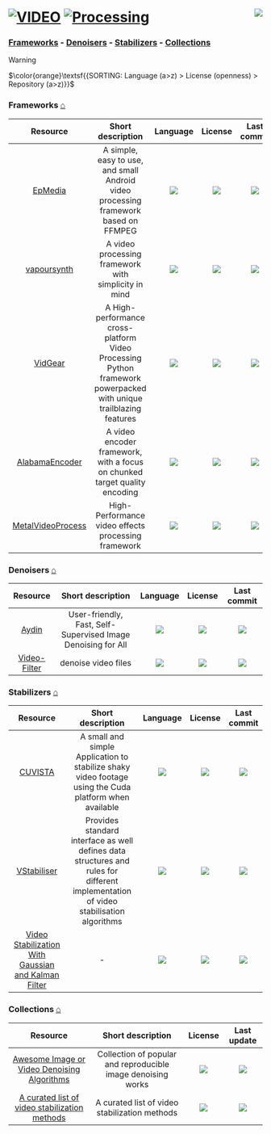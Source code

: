 # [![VIDEO](https://flat.badgen.net/badge/HyMPS/VIDEO/green?scale=1.8)](https://github.com/FORARTfe/HyMPS#-1 "VIDEO section") [![Processing](https://flat.badgen.net/badge/HyMPS/Processing/blue?scale=1.8&label=)](https://github.com/FORARTfe/HyMPS/blob/main/Video/Processing.md#-- "Processing page") <a href="https://visitorbadge.io/status?path=https%3A%2F%2Fgithub.com%2FFORARTfe%2FHyMPS%2Fblob%2Fmain%2FVideo%2FProcessing.md"><img align="right" src="https://api.visitorbadge.io/api/combined?path=https%3A%2F%2Fgithub.com%2FFORARTfe%2FHyMPS%2Fblob%2Fmain%2FVideo%2FProcessing.md&label=D%20%2F%20T&labelColor=%23323232&countColor=%23c2ff00&style=flat-square&labelStyle=none" /></a>

### [Frameworks](#frameworks-) - [Denoisers](#denoisers-) - [Stabilizers](#stabilizers-) - [Collections](#collections-)

> [!WARNING]
> $\color{orange}\textsf{{SORTING: Language (a>z) > License (openness) > Repository (a>z)}}$

### Frameworks [⌂](#--)
|Resource|Short description|Language|License|Last commit|
|:-:|:-:|:-:|:-:|:-:|
|[EpMedia](https://github.com/yangjie10930/EpMedia#readme)|A simple, easy to use, and small Android video processing framework based on FFMPEG|[![](https://img.shields.io/github/languages/top/yangjie10930/EpMedia?color=pink&style=flat-square)](https://github.com/yangjie10930/EpMedia/graphs/contributors)|[![](https://flat.badgen.net/github/license/yangjie10930/EpMedia?label=)](https://github.com/yangjie10930/EpMedia/blob/master/LICENSE)|[![](https://img.shields.io/github/last-commit/yangjie10930/EpMedia?style=flat-square&label=)](https://github.com/yangjie10930/EpMedia/graphs/code-frequency)|
|[vapoursynth](https://github.com/vapoursynth/vapoursynth#readme)|A video processing framework with simplicity in mind|[![](https://img.shields.io/github/languages/top/vapoursynth/vapoursynth?color=pink&style=flat-square)](https://github.com/vapoursynth/vapoursynth/graphs/contributors)|[![](https://flat.badgen.net/github/license/vapoursynth/vapoursynth?label=)](https://github.com/vapoursynth/vapoursynth/blob/master/COPYING.LESSER)|[![](https://img.shields.io/github/last-commit/vapoursynth/vapoursynth?style=flat-square&label=)](https://github.com/vapoursynth/vapoursynth/graphs/code-frequency)|
|[VidGear](https://github.com/abhiTronix/vidgear#readme)|A High-performance cross-platform Video Processing Python framework powerpacked with unique trailblazing features|[![](https://img.shields.io/github/languages/top/abhiTronix/vidgear?color=pink&style=flat-square)](https://github.com/abhiTronix/vidgear/graphs/contributors)|[![](https://flat.badgen.net/github/license/abhiTronix/vidgear?label=)](https://github.com/abhiTronix/vidgear/blob/master/LICENSE)|[![](https://img.shields.io/github/last-commit/abhiTronix/vidgear?style=flat-square&label=)](https://github.com/abhiTronix/vidgear/graphs/code-frequency)|
|[AlabamaEncoder](https://github.com/kingstefan26/alabamaEncoder#readme)|A video encoder framework, with a focus on chunked target quality encoding|[![](https://img.shields.io/github/languages/top/kingstefan26/alabamaEncoder?color=pink&style=flat-square)](https://github.com/kingstefan26/alabamaEncoder/graphs/contributors)|[![](https://flat.badgen.net/github/license/kingstefan26/alabamaEncoder?label=)](https://github.com/kingstefan26/alabamaEncoder/blob/master/LICENSE)|[![](https://img.shields.io/github/last-commit/kingstefan26/alabamaEncoder?style=flat-square&label=)](https://github.com/kingstefan26/alabamaEncoder/graphs/code-frequency)|
|[MetalVideoProcess](https://github.com/wangrenzhu/MetalVideoProcess#readme)|High-Performance video effects processing framework|[![](https://img.shields.io/github/languages/top/wangrenzhu/MetalVideoProcess?color=pink&style=flat-square)](https://github.com/wangrenzhu/MetalVideoProcess/graphs/contributors)|[![](https://flat.badgen.net/github/license/wangrenzhu/MetalVideoProcess?label=)](https://github.com/GhostZephyr/MetalVideoProcess/blob/master/LICENSE)|[![](https://img.shields.io/github/last-commit/wangrenzhu/MetalVideoProcess/master?style=flat-square&label=)](https://github.com/wangrenzhu/MetalVideoProcess/graphs/code-frequency)|

### Denoisers [⌂](#--)
|Resource|Short description|Language|License|Last commit|
|:-:|:-:|:-:|:-:|:-:|
|[Aydin](https://royerlab.github.io/aydin/)|User-friendly, Fast, Self-Supervised Image Denoising for All|[![](https://img.shields.io/github/languages/top/royerlab/aydin?color=pink&style=flat-square)](https://github.com/royerlab/aydin/graphs/contributors)|[![](https://flat.badgen.net/github/license/royerlab/aydin?label=)](https://github.com/royerlab/aydin/blob/master/LICENSE.txt)|[![](https://img.shields.io/github/last-commit/royerlab/aydin?style=flat-square&label=)](https://github.com/royerlab/aydin/graphs/code-frequency)|
|[Video-Filter](https://github.com/antonioam82/Video-Filter#readme)|denoise video files|[![](https://img.shields.io/github/languages/top/antonioam82/Video-Filter?color=pink&style=flat-square)](https://github.com/antonioam82/Video-Filter/graphs/contributors)|[![](https://flat.badgen.net/github/license/antonioam82/Video-Filter?label=)](https://github.com/antonioam82/Video-Filter/issues/1)|[![](https://img.shields.io/github/last-commit/antonioam82/Video-Filter?style=flat-square&label=)](https://github.com/antonioam82/Video-Filter/graphs/code-frequency)|

### Stabilizers [⌂](#--)
|Resource|Short description|Language|License|Last commit|
|:-:|:-:|:-:|:-:|:-:|
|[CUVISTA](https://rainermtb.github.io/cuvista/)|A small and simple Application to stabilize shaky video footage using the Cuda platform when available|[![](https://img.shields.io/github/languages/top/RainerMtb/cuvista?color=pink&style=flat-square)](https://github.com/RainerMtb/cuvista/graphs/contributors)|[![](https://flat.badgen.net/github/license/RainerMtb/cuvista?label=)](https://github.com/RainerMtb/cuvista/blob/master/LICENSE.txt)|[![](https://img.shields.io/github/last-commit/RainerMtb/cuvista/master?style=flat-square&label=)](https://github.com/RainerMtb/cuvista/graphs/code-frequency)|
|[VStabiliser](https://www.constantrobotics.com/video-stabilizer-lib)|Provides standard interface as well defines data structures and rules for different implementation of video stabilisation algorithms|[![](https://img.shields.io/github/languages/top/ConstantRobotics-Ltd/VStabiliser?color=pink&style=flat-square)](https://github.com/ConstantRobotics-Ltd/VStabiliser/graphs/contributors)|[![](https://flat.badgen.net/github/license/ConstantRobotics-Ltd/VStabiliser?label=)](https://github.com/ConstantRobotics-Ltd/VStabiliser/blob/master/LICENSE)|[![](https://img.shields.io/github/last-commit/ConstantRobotics-Ltd/VStabiliser?style=flat-square&label=)](https://github.com/ConstantRobotics-Ltd/VStabiliser/graphs/code-frequency)|
|[Video Stabilization With Gaussian and Kalman Filter](https://github.com/adithyapranav/VIDEO-STABILIZATION-USING-KALMAN-AND-GAUSSIAN-FILTER#readme)|-|[![](https://img.shields.io/github/languages/top/adithyapranav/VIDEO-STABILIZATION-USING-KALMAN-AND-GAUSSIAN-FILTER?color=pink&style=flat-square)](https://github.com/adithyapranav/VIDEO-STABILIZATION-USING-KALMAN-AND-GAUSSIAN-FILTER/graphs/contributors)|[![](https://flat.badgen.net/github/license/adithyapranav/VIDEO-STABILIZATION-USING-KALMAN-AND-GAUSSIAN-FILTER?label=)](https://github.com/adithyapranav/VIDEO-STABILIZATION-USING-KALMAN-AND-GAUSSIAN-FILTER/issues/1)|[![](https://img.shields.io/github/last-commit/adithyapranav/VIDEO-STABILIZATION-USING-KALMAN-AND-GAUSSIAN-FILTER?style=flat-square&label=)](https://github.com/adithyapranav/VIDEO-STABILIZATION-USING-KALMAN-AND-GAUSSIAN-FILTER/graphs/code-frequency)|


### Collections [⌂](#--)
|Resource|Short description|License|Last update|
|:-:|:-:|:-:|:-:|
|[Awesome Image or Video Denoising Algorithms](https://github.com/z-bingo/awesome-image-denoising-state-of-the-art#readme)|Collection of popular and reproducible image denoising works|[![](https://flat.badgen.net/github/license/z-bingo/awesome-image-denoising-state-of-the-art?label=)](https://github.com/z-bingo/awesome-image-denoising-state-of-the-art/issues/9)|[![](https://img.shields.io/github/last-commit/z-bingo/awesome-image-denoising-state-of-the-art?style=flat-square&label=)](https://github.com/z-bingo/awesome-image-denoising-state-of-the-art/graphs/code-frequency)|
|[A curated list of video stabilization methods](https://github.com/yaochih/awesome-video-stabilization#readme)|A curated list of video stabilization methods|[![](https://flat.badgen.net/github/license/yaochih/awesome-video-stabilization?label=)](https://github.com/yaochih/awesome-video-stabilization/issues/4)|[![](https://img.shields.io/github/last-commit/yaochih/awesome-video-stabilization?style=flat-square&label=)](https://github.com/yaochih/awesome-video-stabilization/graphs/code-frequency)|
